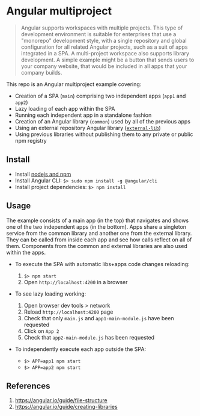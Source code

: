 # Angular multiproject

> Angular supports workspaces with multiple projects. This type of development environment is suitable for enterprises that use a "monorepo" development style, with a single repository and global configuration for all related Angular projects, such as a suit of apps integrated in a SPA. A multi-project workspace also supports library development. A simple example might be a button that sends users to your company website, that would be included in all apps that your company builds.

This repo is an Angular multiproject example covering:

* Creation of a SPA (`main`) comprising two independent apps (`app1` and `app2`)
* Lazy loading of each app within the SPA
* Running each independent app in a standalone fashion
* Creation of an Angular library (`common`) used by all of the previous apps
* Using an external repository Angular library ([`external-lib`](https://github.com/apl-tid/angular-external-lib)) 
* Using previous libraries without publishing them to any private or public npm registry

## Install

* Install [nodejs and npm](https://github.com/tj/n#installation)
* Install Angular CLI: `$> sudo npm install -g @angular/cli`
* Install project dependencies: `$> npm install`

## Usage

The example consists of a main app (in the top) that navigates and shows one of the two independent apps (in the bottom). Apps share a singleton service from the common library and another one from the external library. They can be called from inside each app and  see how calls reflect on all of them. Components from the common and external libraries are also used within the apps.

* To execute the SPA with automatic libs+apps code changes reloading:
  1. `$> npm start`
  1. Open `http://localhost:4200` in a browser

* To see lazy loading working:
  1. Open browser dev tools > network
  1. Reload `http://localhost:4200` page
  1. Check that only `main.js` and `app1-main-module.js` have been requested
  1. Click on `App 2`
  1. Check that `app2-main-module.js` has been requested

* To independently execute each app outside the SPA:
  * `$> APP=app1 npm start`
  * `$> APP=app2 npm start`

## References

1. https://angular.io/guide/file-structure
1. https://angular.io/guide/creating-libraries
